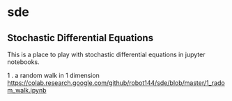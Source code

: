 # sde

## Stochastic Differential Equations

This is a place to play with stochastic differential equations in jupyter notebooks.

1 . a random walk in 1 dimension https://colab.research.google.com/github/robot144/sde/blob/master/1_radom_walk.ipynb
